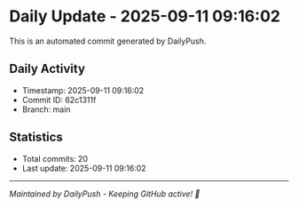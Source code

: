 # Daily Update - 2025-09-11 09:16:02

This is an automated commit generated by DailyPush.

## Daily Activity
- Timestamp: 2025-09-11 09:16:02
- Commit ID: 62c1311f
- Branch: main

## Statistics
- Total commits: 20
- Last update: 2025-09-11 09:16:02

---
*Maintained by DailyPush - Keeping GitHub active! 🚀*
